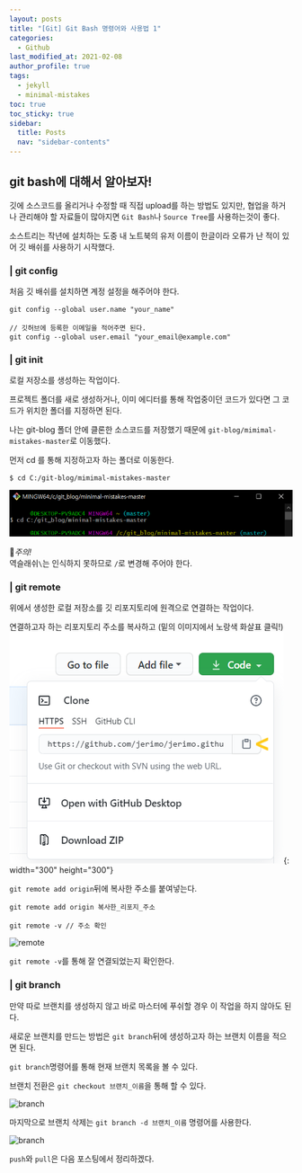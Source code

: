 ```yaml
---
layout: posts
title: "[Git] Git Bash 명령어와 사용법 1"
categories:
  - Github
last_modified_at: 2021-02-08
author_profile: true
tags:
  - jekyll
  - minimal-mistakes
toc: true
toc_sticky: true
sidebar:
  title: Posts
  nav: "sidebar-contents"
---
```


## git bash에 대해서 알아보자!

깃에 소스코드를 올리거나 수정할 때 직접 upload를 하는 방법도 있지만, 협업을 하거나 관리해야 할 자료들이 많아지면 ```Git Bash```나 ```Source Tree```를 사용하는것이 좋다.

소스트리는 작년에 설치하는 도중 내 노트북의 유저 이름이 한글이라 오류가 난 적이 있어 깃 배쉬를 사용하기 시작했다.

### | git config

처음 깃 배쉬를 설치하면 계정 설정을 해주어야 한다.

```
git config --global user.name "your_name"

// 깃허브에 등록한 이메일을 적어주면 된다.
git config --global user.email "your_email@example.com"
```

### | git init

로컬 저장소를 생성하는 작업이다.

프로젝트 폴더를 새로 생성하거나, 이미 에디터를 통해 작업중이던 코드가 있다면 그 코드가 위치한 폴더를 지정하면 된다.

나는 git-blog 폴더 안에 클론한 소스코드를 저장했기 때문에 ```git-blog/mimimal-mistakes-master```로 이동했다.

먼저 cd 를 통해 지정하고자 하는 폴더로 이동한다.

```
$ cd C:/git-blog/mimimal-mistakes-master
```

![cd](/assets/image/git-cd.png)

🚨*주의!*
<br>
역슬래쉬```\```는 인식하지 못하므로 ```/```로 변경해 주어야 한다.

### | git remote

위에서 생성한 로컬 저장소를 깃 리포지토리에 원격으로 연결하는 작업이다.

연결하고자 하는 리포지토리 주소를 복사하고 (밑의 이미지에서 노랑색 화살표 클릭!)
![remote](/assets/image/git-remote.png){: width="300" height="300"}

```git remote add origin```뒤에 복사한 주소를 붙여넣는다.

```
git remote add origin 복사한_리포지_주소

git remote -v // 주소 확인
```

![remote](/assets/image/git-remote2.png)

```git remote -v```를 통해 잘 연결되었는지 확인한다.


### | git branch

만약 따로 브랜치를 생성하지 않고 바로 마스터에 푸쉬할 경우 이 작업을 하지 않아도 된다.

새로운 브랜치를 만드는 방법은 ```git branch```뒤에 생성하고자 하는 브랜치 이름을 적으면 된다.

```git branch```명령어를 통해 현재 브랜치 목록을 볼 수 있다.

브랜치 전환은 ```git checkout 브랜치_이름```을 통해 할 수 있다.

![branch](/assets/image/git-branch.png)

마지막으로 브랜치 삭제는 ```git branch -d 브랜치_이름``` 명령어를 사용한다.

![branch](/assets/image/git-branch2.png)


```push```와 ```pull```은 다음 포스팅에서 정리하겠다.
